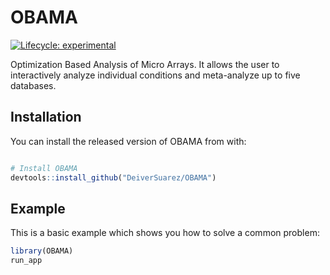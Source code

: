 
# OBAMA

<!-- badges: start -->
[![Lifecycle: experimental](https://img.shields.io/badge/lifecycle-experimental-orange.svg)](https://www.tidyverse.org/lifecycle/#experimental)
<!-- badges: end -->

Optimization Based Analysis of Micro Arrays. It allows the user to interactively analyze individual conditions and meta-analyze up to five databases.

## Installation

You can install the released version of OBAMA from with:

``` r

# Install OBAMA
devtools::install_github("DeiverSuarez/OBAMA")      
```

## Example

This is a basic example which shows you how to solve a common problem:

``` r
library(OBAMA)
run_app
```

